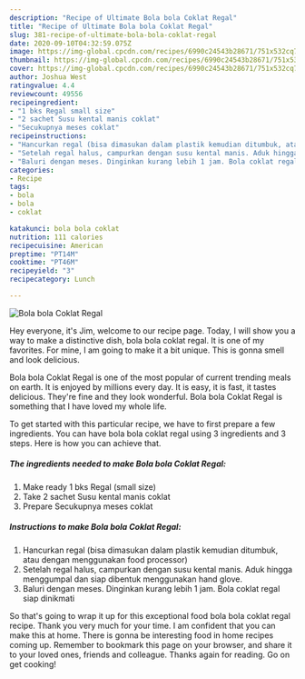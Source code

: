 ```yaml
---
description: "Recipe of Ultimate Bola bola Coklat Regal"
title: "Recipe of Ultimate Bola bola Coklat Regal"
slug: 381-recipe-of-ultimate-bola-bola-coklat-regal
date: 2020-09-10T04:32:59.075Z
image: https://img-global.cpcdn.com/recipes/6990c24543b28671/751x532cq70/bola-bola-coklat-regal-foto-resep-utama.jpg
thumbnail: https://img-global.cpcdn.com/recipes/6990c24543b28671/751x532cq70/bola-bola-coklat-regal-foto-resep-utama.jpg
cover: https://img-global.cpcdn.com/recipes/6990c24543b28671/751x532cq70/bola-bola-coklat-regal-foto-resep-utama.jpg
author: Joshua West
ratingvalue: 4.4
reviewcount: 49556
recipeingredient:
- "1 bks Regal small size"
- "2 sachet Susu kental manis coklat"
- "Secukupnya meses coklat"
recipeinstructions:
- "Hancurkan regal (bisa dimasukan dalam plastik kemudian ditumbuk, atau dengan menggunakan food processor)"
- "Setelah regal halus, campurkan dengan susu kental manis. Aduk hingga menggumpal dan siap dibentuk menggunakan hand glove."
- "Baluri dengan meses. Dinginkan kurang lebih 1 jam. Bola coklat regal siap dinikmati"
categories:
- Recipe
tags:
- bola
- bola
- coklat

katakunci: bola bola coklat 
nutrition: 111 calories
recipecuisine: American
preptime: "PT14M"
cooktime: "PT46M"
recipeyield: "3"
recipecategory: Lunch

---
```



![Bola bola Coklat Regal](https://img-global.cpcdn.com/recipes/6990c24543b28671/751x532cq70/bola-bola-coklat-regal-foto-resep-utama.jpg)

Hey everyone, it's Jim, welcome to our recipe page. Today, I will show you a way to make a distinctive dish, bola bola coklat regal. It is one of my favorites. For mine, I am going to make it a bit unique. This is gonna smell and look delicious.

Bola bola Coklat Regal is one of the most popular of current trending meals on earth. It is enjoyed by millions every day. It is easy, it is fast, it tastes delicious. They're fine and they look wonderful. Bola bola Coklat Regal is something that I have loved my whole life.




To get started with this particular recipe, we have to first prepare a few ingredients. You can have bola bola coklat regal using 3 ingredients and 3 steps. Here is how you can achieve that.

<!--inarticleads1-->

##### The ingredients needed to make Bola bola Coklat Regal:

1. Make ready 1 bks Regal (small size)
1. Take 2 sachet Susu kental manis coklat
1. Prepare Secukupnya meses coklat




<!--inarticleads2-->

##### Instructions to make Bola bola Coklat Regal:

1. Hancurkan regal (bisa dimasukan dalam plastik kemudian ditumbuk, atau dengan menggunakan food processor)
1. Setelah regal halus, campurkan dengan susu kental manis. Aduk hingga menggumpal dan siap dibentuk menggunakan hand glove.
1. Baluri dengan meses. Dinginkan kurang lebih 1 jam. Bola coklat regal siap dinikmati




So that's going to wrap it up for this exceptional food bola bola coklat regal recipe. Thank you very much for your time. I am confident that you can make this at home. There is gonna be interesting food in home recipes coming up. Remember to bookmark this page on your browser, and share it to your loved ones, friends and colleague. Thanks again for reading. Go on get cooking!
